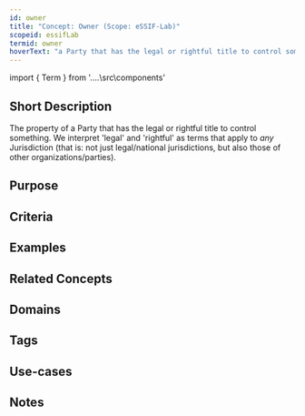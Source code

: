 ```yaml
---
id: owner
title: "Concept: Owner (Scope: eSSIF-Lab)"
scopeid: essifLab
termid: owner
hoverText: "a Party that has the legal or rightful title to control something."
---
```


import { Term } from '..\..\src\components'

## Short Description
<!--REQUIRED--in 1-3 sentences that describe the concept to a layperson with reasonable accuracy.-->
The property of a <Term popup="Entity that has knowledge about what exists, ways to reason with that knowledge, and ways for making decisions in a Self-Sovereign fashion." reference="party">Party</Term> that has the legal or rightful title to control something. We interpret 'legal' and 'rightful' as terms that apply to _any_ <Term popup="<Text that pops up when the user hovers over a reference to this concept>" reference="jurisdiction">Jurisdiction</Term> (that is: not just legal/national jurisdictions, but also those of other organizations/parties). 

## Purpose
<!--Describe why the concept is needed. What purposes does it serve? What can you do with it that you cannot do (as well) without it? What objectives does it help realize? Why is this concept relevant within its scope of definition?-->

## Criteria
<!--REQUIRED--How is this concept different from related ideas? What are essential characteristics that must be true? This is where you specify the [intensional definition](https://en.wikipedia.org/wiki/Extensional_and_intensional_definitions) of the concept, i.e. the necessary and sufficient conditions for when the term should be used. This makes that the concept becomes crystal clear. In the case of nouns, this is equivalent to specifying the properties that an object needs to have in order to be counted as a referent of the term.-->

## Examples
<!--Provide a few sentences in which you give examples that obviously qualify as instances of `<New Term>`, and that do NOT obviously qualify. Also, provide examples that are not (so) obvious, but help users to better understand its intension.-->

## Related Concepts
<!--Link to any concepts that are similar but distinct, with a note about the relationship.-->

## Domains
<!--In which general knowledge ecosystems or mental model families does this concept play a role?-->

## Tags
<!--Add hash tags here that allow us to group concepts in useful ways.-->

## Use-cases
<!--This (optional) section specifies an (optional) introductory paragraph, and a level-3 (i.e. `###`) subsection for every use case it describes. Every such use-case SHOULD
- describe the situation/context of the use-case;
- show how to apply `<New Term>` to/in that situation;
- shows the relevance of having `<New Term>` for the use-case as opposed to not having it.-->

## Notes
<!--This (optional) section is the place to put anything for which there is no other good place to put it.-->

<!--
---
## Footnotes

[//]: # This (optional) section contains any footnotes that may have been specified in the text above.

[^1]: the text for footnote [^1] goes here.

-->